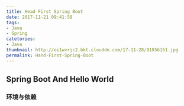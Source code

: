 ```yaml
---
title: Head First Spring Boot
date: 2017-11-21 09:41:58
tags:
- Java
- Spring
catetories:
- Java
thumbnail: http://oi1wvrjc2.bkt.clouddn.com/17-11-28/91856161.jpg
permalink: Hand-First-Spring-Boot
---
```


Spring Boot And Hello World
----

### 环境与依赖

### 
